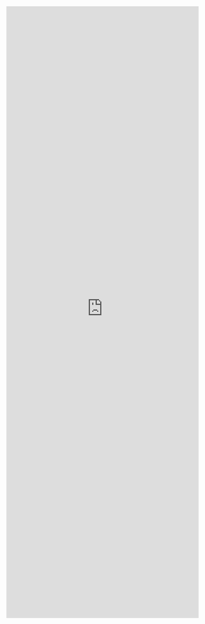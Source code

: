 <iframe 
    title='ActivityItem Examples'
    src='https://fabricweb.z5.web.core.windows.net/pr-deploy-site/refs/heads/master/fabric-website-resources/dist/index.html#/examples/activityitem?docsExample=true'
    frameborder='no'
    height='1600'
    style='width: 100%;'
>